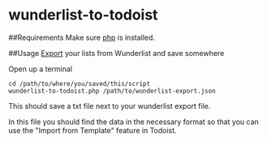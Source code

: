wunderlist-to-todoist
=====================

##Requirements
Make sure [php](http://nz2.php.net/manual/en/install.php) is installed.

##Usage
[Export](http://support.wunderlist.com/customer/portal/articles/1183757-how-do-i-backup-export-and-import-my-data-) your lists from Wunderlist and save somewhere

Open up a terminal
```
cd /path/to/where/you/saved/this/script
wunderlist-to-todoist.php /path/to/wunderlist-export.json
```

This should save a txt file next to your wunderlist export file.

In this file you should find the data in the necessary format so that you can use the "Import from Template" feature in Todoist.

